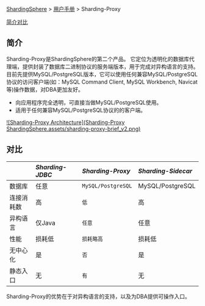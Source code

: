[ShardingSphere](https://shardingsphere.apache.org/document/legacy/4.x/document/cn/) > [用户手册](https://shardingsphere.apache.org/document/legacy/4.x/document/cn/manual/) > Sharding-Proxy

[简介](https://shardingsphere.apache.org/document/legacy/4.x/document/cn/manual/sharding-proxy/#简介)[对比](https://shardingsphere.apache.org/document/legacy/4.x/document/cn/manual/sharding-proxy/#对比)

## 简介

Sharding-Proxy是ShardingSphere的第二个产品。 它定位为透明化的数据库代理端，提供封装了数据库二进制协议的服务端版本，用于完成对异构语言的支持。 目前先提供MySQL/PostgreSQL版本，它可以使用任何兼容MySQL/PostgreSQL协议的访问客户端(如：MySQL Command Client, MySQL Workbench, Navicat等)操作数据，对DBA更加友好。

- 向应用程序完全透明，可直接当做MySQL/PostgreSQL使用。
- 适用于任何兼容MySQL/PostgreSQL协议的的客户端。

[![Sharding-Proxy Architecture](Sharding-Proxy  ShardingSphere.assets/sharding-proxy-brief_v2.png)](https://shardingsphere.apache.org/document/legacy/4.x/document/img/sharding-proxy-brief_v2.png)

## 对比

|            | *Sharding-JDBC* | *Sharding-Proxy*   | *Sharding-Sidecar* |
| :--------- | :-------------- | :----------------- | :----------------- |
| 数据库     | 任意            | `MySQL/PostgreSQL` | MySQL/PostgreSQL   |
| 连接消耗数 | 高              | `低`               | 高                 |
| 异构语言   | 仅Java          | `任意`             | 任意               |
| 性能       | 损耗低          | `损耗略高`         | 损耗低             |
| 无中心化   | 是              | `否`               | 是                 |
| 静态入口   | 无              | `有`               | 无                 |

Sharding-Proxy的优势在于对异构语言的支持，以及为DBA提供可操作入口。